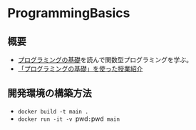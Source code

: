 # ProgrammingBasics

## 概要
- [プログラミングの基礎](http://pllab.is.ocha.ac.jp/~asai/book/Top.html)を読んで関数型プログラミングを学ぶ。
- [「プログラミングの基礎」を使った授業紹介](http://pllab.is.ocha.ac.jp/~asai/book-mov/)

## 開発環境の構築方法

- `docker build -t main .`
- `docker run -it -v `pwd`:`pwd` main`
